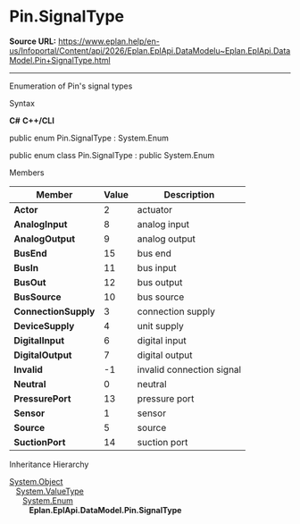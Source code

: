 # Pin.SignalType

**Source URL:** https://www.eplan.help/en-us/Infoportal/Content/api/2026/Eplan.EplApi.DataModelu~Eplan.EplApi.DataModel.Pin+SignalType.html

---

Enumeration of Pin's signal types

Syntax

**C#**
**C++/CLI**


public enum Pin.SignalType : System.Enum

public enum class Pin.SignalType : public System.Enum


Members

| Member | Value | Description |
| --- | --- | --- |
| **Actor** | 2 | actuator |
| **AnalogInput** | 8 | analog input |
| **AnalogOutput** | 9 | analog output |
| **BusEnd** | 15 | bus end |
| **BusIn** | 11 | bus input |
| **BusOut** | 12 | bus output |
| **BusSource** | 10 | bus source |
| **ConnectionSupply** | 3 | connection supply |
| **DeviceSupply** | 4 | unit supply |
| **DigitalInput** | 6 | digital input |
| **DigitalOutput** | 7 | digital output |
| **Invalid** | -1 | invalid connection signal |
| **Neutral** | 0 | neutral |
| **PressurePort** | 13 | pressure port |
| **Sensor** | 1 | sensor |
| **Source** | 5 | source |
| **SuctionPort** | 14 | suction port |

Inheritance Hierarchy

[System.Object](#)  
   [System.ValueType](#)  
      [System.Enum](#)  
         **Eplan.EplApi.DataModel.Pin.SignalType**
